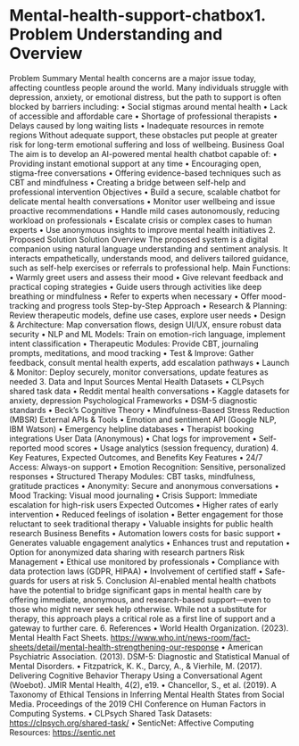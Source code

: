 # Mental-health-support-chatbox1. Problem Understanding and Overview
Problem Summary
Mental health concerns are a major issue today, affecting countless people around the world. Many individuals struggle with depression, anxiety, or emotional distress, but the path to support is often blocked by barriers including:
•	Social stigmas around mental health
•	Lack of accessible and affordable care
•	Shortage of professional therapists
•	Delays caused by long waiting lists
•	Inadequate resources in remote regions
Without adequate support, these obstacles put people at greater risk for long-term emotional suffering and loss of wellbeing.
Business Goal
The aim is to develop an AI-powered mental health chatbot capable of:
•	Providing instant emotional support at any time
•	Encouraging open, stigma-free conversations
•	Offering evidence-based techniques such as CBT and mindfulness
•	Creating a bridge between self-help and professional intervention
Objectives
•	Build a secure, scalable chatbot for delicate mental health conversations
•	Monitor user wellbeing and issue proactive recommendations
•	Handle mild cases autonomously, reducing workload on professionals
•	Escalate crisis or complex cases to human experts
•	Use anonymous insights to improve mental health initiatives
2. Proposed Solution
Solution Overview
The proposed system is a digital companion using natural language understanding and sentiment analysis. It interacts empathetically, understands mood, and delivers tailored guidance, such as self-help exercises or referrals to professional help.
Main Functions:
•	Warmly greet users and assess their mood
•	Give relevant feedback and practical coping strategies
•	Guide users through activities like deep breathing or mindfulness
•	Refer to experts when necessary
•	Offer mood-tracking and progress tools
Step-by-Step Approach
•	Research & Planning: Review therapeutic models, define use cases, explore user needs
•	Design & Architecture: Map conversation flows, design UI/UX, ensure robust data security
•	NLP and ML Models: Train on emotion-rich language, implement intent classification
•	Therapeutic Modules: Provide CBT, journaling prompts, meditations, and mood tracking
•	Test & Improve: Gather feedback, consult mental health experts, add escalation pathways
•	Launch & Monitor: Deploy securely, monitor conversations, update features as needed
3. Data and Input Sources
Mental Health Datasets
•	CLPsych shared task data
•	Reddit mental health conversations
•	Kaggle datasets for anxiety, depression
Psychological Frameworks
•	DSM-5 diagnostic standards
•	Beck’s Cognitive Theory
•	Mindfulness-Based Stress Reduction (MBSR)
External APIs & Tools
•	Emotion and sentiment API (Google NLP, IBM Watson)
•	Emergency helpline databases
•	Therapist booking integrations
User Data (Anonymous)
•	Chat logs for improvement
•	Self-reported mood scores
•	Usage analytics (session frequency, duration)
4. Key Features, Expected Outcomes, and Benefits
Key Features
•	24/7 Access: Always-on support
•	Emotion Recognition: Sensitive, personalized responses
•	Structured Therapy Modules: CBT tasks, mindfulness, gratitude practices
•	Anonymity: Secure and anonymous conversations
•	Mood Tracking: Visual mood journaling
•	Crisis Support: Immediate escalation for high-risk users
Expected Outcomes
•	Higher rates of early intervention
•	Reduced feelings of isolation
•	Better engagement for those reluctant to seek traditional therapy
•	Valuable insights for public health research
Business Benefits
•	Automation lowers costs for basic support
•	Generates valuable engagement analytics
•	Enhances trust and reputation
•	Option for anonymized data sharing with research partners
Risk Management
•	Ethical use monitored by professionals
•	Compliance with data protection laws (GDPR, HIPAA)
•	Involvement of certified staff
•	Safe-guards for users at risk
5. Conclusion
AI-enabled mental health chatbots have the potential to bridge significant gaps in mental health care by offering immediate, anonymous, and research-based support—even to those who might never seek help otherwise. While not a substitute for therapy, this approach plays a critical role as a first line of support and a gateway to further care.
6. References
•	World Health Organization. (2023). Mental Health Fact Sheets. https://www.who.int/news-room/fact-sheets/detail/mental-health-strengthening-our-response
•	American Psychiatric Association. (2013). DSM-5: Diagnostic and Statistical Manual of Mental Disorders.
•	Fitzpatrick, K. K., Darcy, A., & Vierhile, M. (2017). Delivering Cognitive Behavior Therapy Using a Conversational Agent (Woebot). JMIR Mental Health, 4(2), e19.
•	Chancellor, S., et al. (2019). A Taxonomy of Ethical Tensions in Inferring Mental Health States from Social Media. Proceedings of the 2019 CHI Conference on Human Factors in Computing Systems.
•	CLPsych Shared Task Datasets: https://clpsych.org/shared-task/
•	SenticNet: Affective Computing Resources: https://sentic.net

